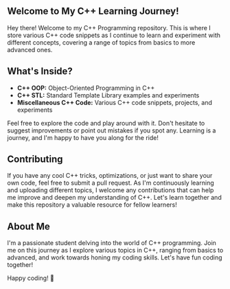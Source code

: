 ## Welcome to My C++ Learning Journey!

Hey there! Welcome to my C++ Programming repository. This is where I store various C++ code snippets as I continue to learn and experiment with different concepts, covering a range of topics from basics to more advanced ones.

## What's Inside?

- **C++ OOP:** Object-Oriented Programming in C++
- **C++ STL:** Standard Template Library examples and experiments
- **Miscellaneous C++ Code:** Various C++ code snippets, projects, and experiments

Feel free to explore the code and play around with it. Don't hesitate to suggest improvements or point out mistakes if you spot any. Learning is a journey, and I'm happy to have you along for the ride!

## Contributing

If you have any cool C++ tricks, optimizations, or just want to share your own code, feel free to submit a pull request. As I'm continuously learning and uploading different topics, I welcome any contributions that can help me improve and deepen my understanding of C++. Let's learn together and make this repository a valuable resource for fellow learners!

## About Me

I'm a passionate student delving into the world of C++ programming. Join me on this journey as I explore various topics in C++, ranging from basics to advanced, and work towards honing my coding skills. Let's have fun coding together!

Happy coding! 🚀
